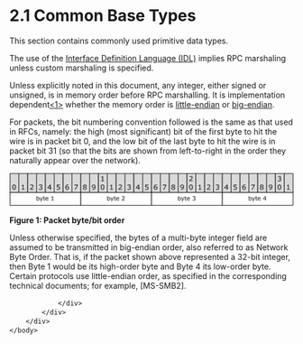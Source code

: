 <html dir="LTR" xmlns:mshelp="http://msdn.microsoft.com/mshelp" xmlns:ddue="http://ddue.schemas.microsoft.com/authoring/2003/5" xmlns:xlink="http://www.w3.org/1999/xlink" xmlns:tool="http://www.microsoft.com/tooltip">
    <head>
        <meta http-equiv="Content-Type" content="text/html; CHARSET=utf-8"></meta>
        <meta name="save" content="history"></meta>
        <title>2.1 Common Base Types</title>
        <xml>
            <mshelp:toctitle title="2.1 Common Base Types"></mshelp:toctitle>
            <mshelp:rltitle title="[MS-DTYP]: Common Base Types"></mshelp:rltitle>
            <mshelp:keyword index="A" term="3caa4769-b02f-4cee-a857-8496f4395ec1"></mshelp:keyword>
            <mshelp:attr name="DCSext.ContentType" value="open specification"></mshelp:attr>
            <mshelp:attr name="AssetID" value="3caa4769-b02f-4cee-a857-8496f4395ec1"></mshelp:attr>
            <mshelp:attr name="TopicType" value="kbRef"></mshelp:attr>
            <mshelp:attr name="DCSext.Title" value="[MS-DTYP]: Common Base Types" />
        </xml>
    </head>
    <body>
        <div id="header">
            <h1 class="heading">2.1 Common Base Types</h1>
        </div>
        <div id="mainSection">
            <div id="mainBody">
                <div id="allHistory" class="saveHistory"></div>
                <div id="sectionSection0" class="section" name="collapseableSection">
                    

<p>This section contains commonly used primitive data types.</p>

<p>The use of the <a href="a66edeb1-52a0-4d64-a93b-2f5c833d7d92.html#gt_73177eec-4092-420f-92c5-60b2478df824">Interface Definition Language
(IDL)</a> implies RPC marshaling unless custom marshaling is specified.</p>

<p>Unless explicitly noted in this document, any integer,
either signed or unsigned, is in memory order before RPC marshalling. It is
implementation dependent<a id="Appendix_A_Target_1"></a><a href="11e1608c-6169-4fbc-9c33-373fc9b224f4.html#Appendix_A_1" aria-label="Product behavior note 1">&lt;1&gt;</a> whether the
memory order is <a href="a66edeb1-52a0-4d64-a93b-2f5c833d7d92.html#gt_079478cb-f4c5-4ce5-b72b-2144da5d2ce7">little-endian</a>
or <a href="a66edeb1-52a0-4d64-a93b-2f5c833d7d92.html#gt_6f6f9e8e-5966-4727-8527-7e02fb864e7e">big-endian</a>.</p>

<p>For packets, the bit numbering convention followed is the
same as that used in RFCs, namely: the high (most significant) bit of the first
byte to hit the wire is in packet bit 0, and the low bit of the last byte to
hit the wire is in packet bit 31 (so that the bits are shown from left-to-right
in the order they naturally appear over the network).</p>

<p><img id="MS-DTYP_pict920a7755-7420-ad6b-fe28-98bd555b7abc.png" src="MS-DTYP_files/image001.png" alt="Packet byte/bit order" title="Packet byte/bit order"></p>

<p><b>Figure 1: Packet byte/bit order</b></p>

<p>Unless otherwise specified, the bytes of a multi-byte integer
field are assumed to be transmitted in big-endian order, also referred to as
Network Byte Order. That is, if the packet shown above represented a 32-bit
integer, then Byte 1 would be its high-order byte and Byte 4 its low-order
byte. Certain protocols use little-endian order, as specified in the
corresponding technical documents; for example, <mshelp:link keywords="5606ad47-5ee0-437a-817e-70c366052962" tabindex="0">[MS-SMB2]</mshelp:link>.</p>


                </div>
            </div>
        </div>
    </body>
</html>